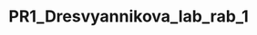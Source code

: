 # PR1_Dresvyannikova_lab_rab_1
<html>
<body>
<script>
var R;
var r1 = prompt('Введите сопротивление R1');
var r2 = prompt('Введите сопротивление R2');
var r3 = prompt('Введите сопротивление R3');


R=1/( 1/((1/r1) + (1/r2) + (1/r3)));
document.write("Общее сопротивление: " + R)
</script>
</body>
</html>
